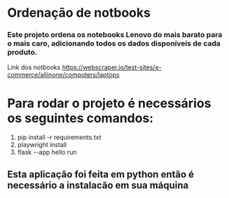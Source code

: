 # Ordenação de notbooks
### Este projeto ordena os notebooks Lenovo do mais barato para o mais caro, adicionando todos os dados disponíveis de cada produto.
Link dos notbooks https://webscraper.io/test-sites/e-commerce/allinone/computers/laptops

# Para rodar o projeto é necessários os seguintes comandos:
1. pip install -r requirements.txt 
2. playwright install 
3. flask --app hello run 

## Esta aplicação foi feita em python então é necessário a instalacão em sua máquina 
